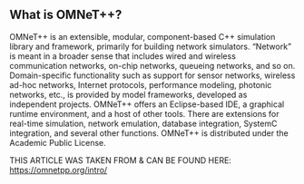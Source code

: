 What is OMNeT++?
------


OMNeT++ is an extensible, modular, component-based C++ simulation library and framework, primarily for building network simulators. “Network” is meant in a broader sense that includes wired and wireless communication networks, on-chip networks, queueing networks, and so on. Domain-specific functionality such as support for sensor networks, wireless ad-hoc networks, Internet protocols, performance modeling, photonic networks, etc., is provided by model frameworks, developed as independent projects. OMNeT++ offers an Eclipse-based IDE, a graphical runtime environment, and a host of other tools. There are extensions for real-time simulation, network emulation, database integration, SystemC integration, and several other functions. OMNeT++ is distributed under the Academic Public License.

THIS ARTICLE WAS TAKEN FROM & CAN BE FOUND HERE: https://omnetpp.org/intro/
